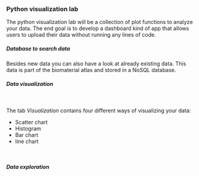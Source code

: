 <h3> Python visualization lab </h3>
<p> The python visualization lab will be a collection of plot functions to analyze your data. The end goal is to develop a dashboard kind of app that allows users to upload their data without running any lines of code.</p>
  
 <h5> Database to search data </h5>
 <p>Besides new data you can also have a look at already existing data. This data is part of the biomaterial atlas and stored in a NoSQL database. </p>

<h5> Data visualization </h5><br>
<p> The tab <i> Visualization </i> contains four different ways of visualizing your data:</p>
<ul>
<li> Scatter chart</li>
<li> Histogram</li> 
<li> Bar chart</li>
<li> line chart </li>
</ul>
<br>
<h5> Data exploration </h5><br>
